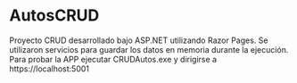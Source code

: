 # AutosCRUD
Proyecto CRUD desarrollado bajo ASP.NET utilizando Razor Pages. Se utilizaron servicios para guardar los datos en memoria durante la ejecución. Para probar la APP ejecutar CRUDAutos.exe y dirigirse a https://localhost:5001
